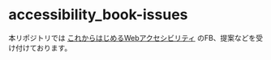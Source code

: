 # accessibility_book-issues

本リポジトリでは [これからはじめるWebアクセシビリティ](https://konnnoinu.booth.pm/items/1044446) のFB、提案などを受け付けております。
